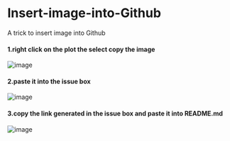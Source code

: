 # Insert-image-into-Github
A trick to insert image into Github

#### 1.right click on the plot the select copy the image
![image](https://user-images.githubusercontent.com/46899273/52930306-86c29000-330d-11e9-9c7e-b0c0f7ec33e9.png)


#### 2.paste it into the issue box
![image](https://user-images.githubusercontent.com/46899273/52930311-90e48e80-330d-11e9-8b88-05a163919f7c.png)


#### 3.copy the link generated in the issue box and paste it into README.md
![image](https://user-images.githubusercontent.com/46899273/52930395-def99200-330d-11e9-8664-3374625f8c57.png)

